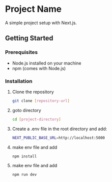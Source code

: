 # Project Name

A simple project setup with Next.js.

## Getting Started

### Prerequisites

- Node.js installed on your machine
- npm (comes with Node.js)

### Installation

1. Clone the repository

   ```bash
   git clone [repository-url]

   ```

2. goto directory
   ```bash
   cd [project-directory]
   ```
3. Create a .env file in the root directory and add:
   ```bash
   NEXT_PUBLIC_BASE_URL=http://localhost:5000
   ```
4. make env file and add
   ```bash
   npm install
   ```
5. make env file and add

   ```bash
   npm run dev

   ```
